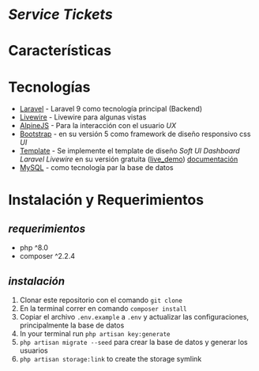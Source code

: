 # _Service Tickets_


# Características



# Tecnologías

- [Laravel] - Laravel 9 como tecnología principal (Backend)
- [Livewire] - Livewire para algunas vistas
- [AlpineJS] - Para la interacción con el usuario _UX_
- [Bootstrap] - en su versión 5 como framework de diseño responsivo css _UI_
- [Template] - Se implemente el template de diseño _Soft UI Dashboard Laravel Livewire_ en su versión gratuita ([live_demo]) [documentación]
- [MySQL] - como tecnología par la base de datos


# Instalación y Requerimientos


## _requerimientos_

- php ^8.0
- composer ^2.2.4 

## _instalación_

1. Clonar este repositorio con el comando `git clone` 
2. En la terminal correr en comando `composer install`
3. Copiar el archivo `.env.example` a `.env` y actualizar las configuraciones, principalmente la base de datos
4. In your terminal run `php artisan key:generate`
5. `php artisan migrate --seed` para crear la base de datos y generar los usuarios
6. `php artisan storage:link` to create the storage symlink 




[Template]: <https://www.creative-tim.com/product/soft-ui-dashboard-laravel-livewire>
[live_demo]: <https://soft-ui-dashboard-laravel-livewire.creative-tim.com/login>
[documentación]: <https://soft-ui-dashboard-laravel-livewire.creative-tim.com/documentation/bootstrap/overview/soft-ui-dashboard/index.html>
[Laravel]: <https://laravel.com/docs/9.x>
[Livewire]: <https://laravel-livewire.com/>
[Bootstrap]: <https://getbootstrap.com/docs/5.0/getting-started/introduction/>
[MySQL]: <https://dev.mysql.com/doc/>

[AlpineJS]: <https://alpinejs.dev/>
[JQuery]: <https://jquery.com/>
[AJAX]: <https://api.jquery.com/jquery.ajax/>
[DatatablesJS]: <https://datatables.net/>
[ChartJS]: <https://www.chartjs.org/>
[SweetAlert]: <https://sweetalert2.github.io/>









